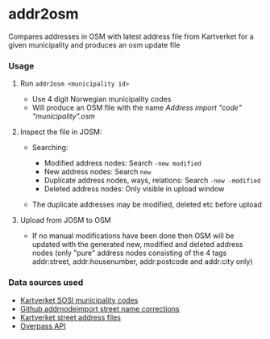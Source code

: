 # addr2osm

Compares addresses in OSM with latest address file from Kartverket for a given municipality and produces an osm update file

### Usage

1. Run `addr2osm <municipality id>`
   * Use 4 digit Norwegian municipality codes
   * Will produce an OSM file with the name *Address import "code" "municipality".osm*
  
2. Inspect the file in JOSM:
   * Searching: 
     - Modified address nodes: Search `-new modified`
     - New address nodes: Search `new`
     - Duplicate address nodes, ways, relations: Search `-new -modified`
     - Deleted address nodes: Only visible in upload window
     
   * The duplicate addresses may be modified, deleted etc before upload

3. Upload from JOSM to OSM
   * If no manual modifications have been done then OSM will be updated with the generated new, modified and deleted address nodes (only "pure" address nodes consisting of the 4 tags addr:street, addr:housenumber, addr:postcode and addr:city only)


### Data sources used

* [Kartverket SOSI municipality codes](https://register.geonorge.no/sosi-kodelister/kommunenummer)
* [Github addrnodeimport street name corrections](https://github.com/rubund/addrnodeimport/blob/master/xml/corrections.xml)
* [Kartverket street address files](https://nedlasting.geonorge.no/geonorge/Basisdata/MatrikkelenVegadresse/CSV/)
* [Overpass API](http://overpass-api.de)
